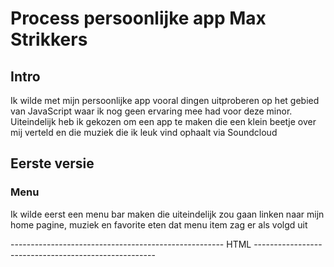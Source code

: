 # Process persoonlijke app Max Strikkers

## Intro
Ik wilde met mijn persoonlijke app vooral dingen uitproberen op het gebied van JavaScript waar ik nog geen ervaring mee had voor deze minor. Uiteindelijk heb ik gekozen om een app te maken die een klein beetje over mij verteld en die muziek die ik leuk vind ophaalt via Soundcloud

## Eerste versie
### Menu
Ik wilde eerst een menu bar maken die uiteindelijk zou gaan linken naar mijn home pagine, muziek en favorite eten dat menu item zag er als volgd uit

----------------------------------------------------- HTML -----------------------------------------------------

